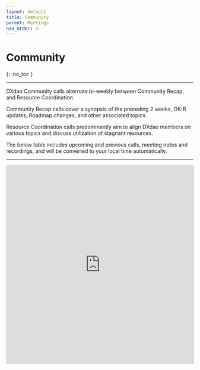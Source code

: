 ```yaml
---
layout: default
title: Community
parent: Meetings
nav_order: 4
---
```


# Community
{: .no_toc }

---

DXdao Community calls alternate bi-weekly between Community Recap, and Resource Coordination.

Community Recap calls cover a synopsis of the preceding 2 weeks, OK-R updates, Roadmap changes, and other associated topics. 

Resource Coordination calls predominantly aim to align DXdao members on various topics and discuss utilization of stagnant resources. 

The below table includes upcoming and previous calls, meeting notes and recordings, and will be converted to your local time automatically.

___

 <iframe class="airtable-embed" src="https://airtable.com/embed/shrhbMZ6NTJfPv1G6?backgroundColor=teal&viewControls=on" frameborder="0" onmousewheel="" width="100%" height="533" style="background: transparent; border: 1px solid #ccc;"></iframe>
       